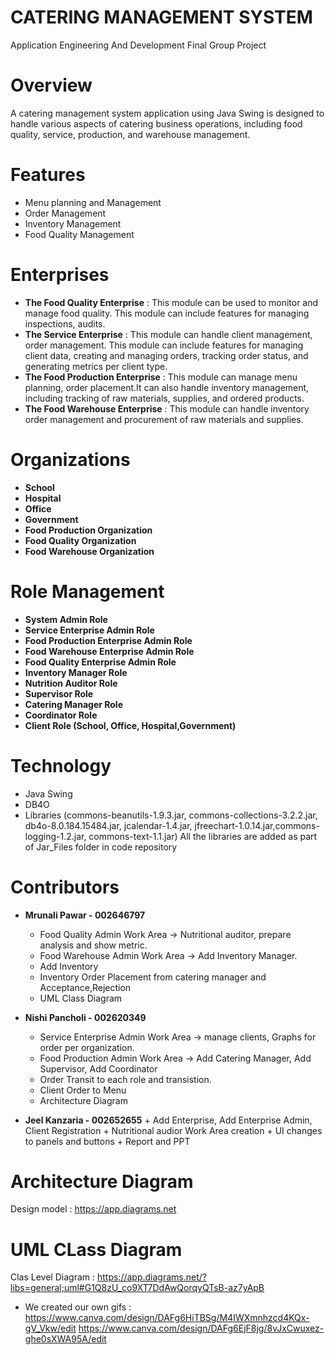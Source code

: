 # CATERING MANAGEMENT SYSTEM

Application Engineering And Development Final Group Project

# Overview
A catering management system application using Java Swing is designed to handle various aspects of catering business operations, including food quality, service, production, and warehouse management.

# Features
  + Menu planning and Management
  + Order Management
  + Inventory Management
  + Food Quality Management 
  
# Enterprises

+ **The Food Quality Enterprise** : This module can be used to monitor and manage food quality. This module can include features for managing inspections, audits.  
+ **The Service Enterprise** : This module can handle client management, order management. This module can include features for managing client data, creating and managing orders, tracking order status, and generating metrics per client type.  
+ **The Food Production Enterprise** : This module can manage menu planning, order placement.It can also handle inventory management, including tracking of raw materials, supplies, and ordered products.  
+ **The Food Warehouse Enterprise** : This module can handle inventory order management and procurement of raw materials and supplies.

# Organizations

+ **School**
+ **Hospital**
+ **Office**
+ **Government**
+ **Food Production Organization**
+ **Food Quality Organization**
+ **Food Warehouse Organization**


# Role Management 
+ **System Admin Role** 
+ **Service Enterprise Admin Role**
+ **Food Production Enterprise Admin Role**
+ **Food Warehouse Enterprise Admin Role**
+ **Food Quality Enterprise Admin Role**
+ **Inventory Manager Role**
+ **Nutrition Auditor Role**
+ **Supervisor Role**
+ **Catering Manager Role**
+ **Coordinator Role**
+ **Client Role (School, Office, Hospital,Government)**

# Technology
  * Java Swing
  * DB4O
  * Libraries (commons-beanutils-1.9.3.jar, commons-collections-3.2.2.jar, db4o-8.0.184.15484.jar, jcalendar-1.4.jar, jfreechart-1.0.14.jar,commons-logging-1.2.jar, commons-text-1.1.jar) All the libraries are added as part of Jar_Files folder in code repository
  

# Contributors
  + **Mrunali Pawar - 002646797**
    + Food Quality Admin Work Area -> Nutritional auditor, prepare analysis and show metric.
    + Food Warehouse Admin Work Area -> Add Inventory Manager. 
    + Add Inventory
    + Inventory Order Placement from catering manager and Acceptance,Rejection
    + UML Class Diagram
    
  + **Nishi Pancholi - 002620349**
    + Service Enterprise Admin Work Area -> manage clients, Graphs for order per organization.
    + Food Production Admin Work Area -> Add Catering Manager, Add Supervisor, Add Coordinator
    + Order Transit to each role and transistion.
    + Client Order to Menu
    + Architecture Diagram
    
   + **Jeel Kanzaria - 002652655**
    + Add Enterprise, Add Enterprise Admin, Client Registration
    + Nutritional audior Work Area creation
    + UI changes to panels and buttons
    + Report and PPT
  
 

# Architecture Diagram
Design model : https://app.diagrams.net
# UML CLass Diagram
Clas Level Diagram : https://app.diagrams.net/?libs=general;uml#G1Q8zU_co9XT7DdAwQorqyQTsB-az7yApB

+ We created our own gifs : https://www.canva.com/design/DAFg6HiTBSg/M4IWXmnhzcd4KQx-gV_Vkw/edit
                          https://www.canva.com/design/DAFg6EjF8jg/8vJxCwuxez-ghe0sXWA95A/edit

